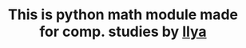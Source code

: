 <h1 align="center">This is python math module made for comp. studies by <a href="https://github.com/souStypit" target="_blank">Ilya</a> 
<h3 align="center"></h3>
